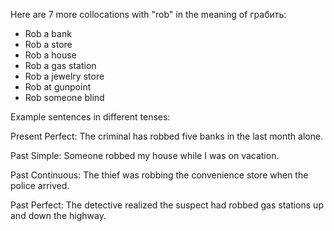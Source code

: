  Here are 7 more collocations with "rob" in the meaning of грабить:

- Rob a bank
- Rob a store
- Rob a house
- Rob a gas station 
- Rob a jewelry store
- Rob at gunpoint
- Rob someone blind

Example sentences in different tenses:

Present Perfect: The criminal has robbed five banks in the last month alone. 

Past Simple: Someone robbed my house while I was on vacation.

Past Continuous: The thief was robbing the convenience store when the police arrived.

Past Perfect: The detective realized the suspect had robbed gas stations up and down the highway.